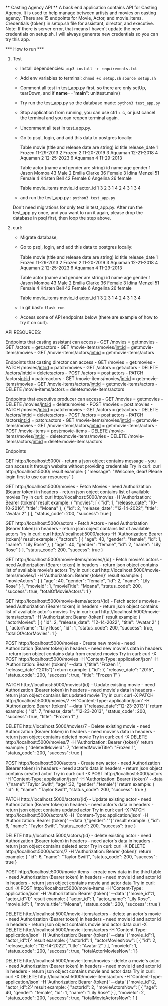 ** Casting Agency API **
A back end application contains API for Casting Agency. It is used to help manage between artists and movies on casting agency. There are 15 endpoints for Movie, Actor, and movie_items. Credentials {token} in setup.sh file for assistant, director, and executive. Note: If there is server error, that means I haven't update the new credentials on setup.sh. I will always generate new credentials so you can try this app.

*** How to run ***
1. Test 

    - Install dependencies:
    `pip3 install -r requirements.txt`

    - Add env variables to terminal:
    `chmod +x setup.sh`
    `source setup.sh`

    - Comment all test in test_app.py first, so there are only setUp, tearDown, and if __name__=="__main__": unittest.main()

    - Try run the test_app.py so the database made:
    `python3 test_app.py`

    - Stop application from running, you can use ctrl + c, or just cancel the terminal and you can reopen terminal again.

    - Uncomment all test in test_app.py.

    - Go to psql, login, and add this data to postgres locally:

	    Table movie (title and release date are string)
	    id  title       release_date
	    1   Frozen      11-29-2013
	    2   Frozen 2    11-20-2019
	    3   Aquaman     12-21-2018
	    4   Aquaman 2   12-25-2023
	    6   Aquaman 4   11-29-2013

	    Table actor (name and gender are string)
	    id  name            age     gender
	    1   Jason Momoa     43      Male
	    2   Emilia Clarke   36      Female
	    3   Idina Menzel    51      Female
	    4   Kristen Bell    42      Female
	    6   Angelina        26      female

	    Table movie_items
	    movie_id   actor_id
	    1           3
	    2           3
	    1           4
	    2           4
	    3           1
	    3           4

    - and run the test_app.py :
    `python3 test_app.py`

    Don't need migrations for only test in test_app.py. After run the test_app.py once, and you want to run it again, please drop the database in psql first, then loop the step above.

2. curl:
    - Migrate database,
    - Go to psql, login, and add this data to postgres locally:

	    Table movie (title and release date are string)
	    id  title       release_date
	    1   Frozen      11-29-2013
	    2   Frozen 2    11-20-2019
	    3   Aquaman     12-21-2018
	    4   Aquaman 2   12-25-2023
	    6   Aquaman 4   11-29-2013

	    Table actor (name and gender are string)
	    id  name            age     gender
	    1   Jason Momoa     43      Male
	    2   Emilia Clarke   36      Female
	    3   Idina Menzel    51      Female
	    4   Kristen Bell    42      Female
	    6   Angelina        26      female

	    Table movie_items
	    movie_id   actor_id
	    1           3
	    2           3
	    1           4
	    2           4
	    3           1
	    3           4

    - In git bash:
        `flask run`
    
    - Access some of API endpoints below (there are example of how to try it on curl).

API RESOURCES:

Endpoints that casting assistant can access
    - GET /movies = get:movies
    - GET /actors  =  get:actors
    - GET /movie-items/movies/<int:id>  = get:movie-items/movies
    - GET /movie-items/actors/<int:id> = get:movie-items/actors

Endpoints that casting director can access
    - GET /movies  = get:movies
    - PATCH /movies/<int:id> = patch:movies
    - GET /actors =  get:actors
    - DELETE /actors/<int:id> = delete:actors
    - POST /actors = post:actors
    - PATCH /actors<int:id> = patch:actors
    - GET /movie-items/movies/<int:id> = get:movie-items/movies
    - GET /movie-items/actors/<int:id> = get:movie-items/actors
    - DELETE /movie-items/actors = delete:movie-items/actors

Endpoints that executive producer can access
    - GET /movies  = get:movies
    - DELETE /movies/<int:id> = delete:movies
    - POST /movies = post:movies
    - PATCH /movies/<int:id> = patch:movies
    - GET /actors =  get:actors
    - DELETE /actors/<int:id> = delete:actors
    - POST /actors = post:actors
    - PATCH /actors<int:id> = patch:actors
    - GET /movie-items/movies/<int:id> = get:movie-items/movies
    - GET /movie-items/actors/<int:id> = get:movie-items/actors
    - POST /movie-items = post:movie-items
    - DELETE /movie-items/movies/<int:id> = delete:movie-items/movies
    - DELETE /movie-items/actors/<int:id> = delete:movie-items/actors

Endpoints

GET http://localhost:5000/
    - return a json object contains message
    - you can access it through website without providing credentials
    Try in curl:
    curl http://localhost:5000/
    result example:
    {
        "message": "Welcome, dear! Please login first to use our resources"
    }

GET http://localhost:5000/movies
    - Fetch Movies
    - need Authorization (Bearer token) in headers
    - return json object contains list of available movies
    Try in curl:
    curl http://localhost:5000/movies -H 'Authorization: Bearer {token}'
    result example:
    {
        "movies": [
            {
                "id": 1,
                "release_date": "10-10-2016",
                "title": "Moana"
            },
            {
                "id": 2,
                "release_date": "12-14-2022",
                "title": "Avatar 2"
            }
        ],
        "status_code": 200,
        "success": true
    }

GET http://localhost:5000/actors
    - Fetch Actors
    - need Authorization (Bearer token) in headers
    - return json object contains list of available actors
    Try in curl:
    curl http://localhost:5000/actors -H 'Authorization: Bearer {token}'
    result example:
    {
    "actors": [
        {
            "age": 40,
            "gender": "female",
            "id": 1,
            "name": "Lily Rose"
        },
        {
            "age": 40,
            "gender": "female",
            "id": 2,
            "name": "Lily Rose"
        }
    ],
    "status_code": 200,
    "success": true
    }

GET http://localhost:5000/movie-items/movies/{id}
    - Fetch movie's actors
    - need Authorization (Bearer token) in headers
    - return json object contains list of available movie's actors
    Try in curl:
    curl http://localhost:5000/movie-items/movies/1 -H 'Authorization: Bearer {token}'
    result example:
    {
        "movieActors": [
            {
                "age": 40,
                "gender": "female",
                "id": 2,
                "name": "Lily Rose"
            }
        ],
        "movieId": 1,
        "movieTitle": "Moana",
        "status_code": 200,
        "success": true,
        "totalOfMovieActors": 1
    }

GET http://localhost:5000/movie-items/actors/{id}
    - Fetch actor's movies
    - need Authorization (Bearer token) in headers
    - return json object contains list of available actor's movies
    Try in curl:
    curl http://localhost:5000/movie-items/actors/1 -H 'Authorization: Bearer {token}'
    result example:
    {
        "actorMovies": [
            {
                "id": 2,
                "release_date": "12-14-2022",
                "title": "Avatar 2"
            }
        ],
        "actorName": "Lily Rose",
        "id": 1,
        "status_code": 200,
        "success": true,
        "totalOfActorMovies": 1
    }

POST http://localhost:5000/movies
    - Create new movie
    - need Authorization (Bearer token) in headers
    - need new movie's data in headers
    - return json object contains data from created movies
    Try in curl:
    curl -X POST http://localhost:5000/movies -H 'Content-Type: application/json' -H 'Authorization: Bearer {token}' --data '{"title":"Frozen 1", "release_date":"2015"}'
    return example:
    {
        "id": 7,
        "release_date": "2015",
        "status_code": 200,
        "success": true,
        "title": "Frozen 1"
    }

PATCH http://localhost:5000/movies/{id}
    - Update existing movie
    - need Authorization (Bearer token) in headers
    - need movie's data in headers
    - return json object contains list updated movie
    Try in curl:
    curl -X PATCH http://localhost:5000/movies/7 -H 'Content-Type: application/json' -H 'Authorization: Bearer {token}' --data '{"release_date":"12-23-2013"}'
    return example:
    {
        "id": 7,
        "release_date": "12-23-2013",
        "status_code": 200,
        "success": true,
        "title": "Frozen 1"
    }

DELETE http://localhost:5000/movies/7
    - Delete existing movie
    - need Authorization (Bearer token) in headers
    - need movie's data in headers
    - return json object contains deleted movie
    Try in curl:
    curl -X DELETE http://localhost:5000/movies/7 -H 'Authorization: Bearer {token}'
    return example:
    {
        "deletedMovieId": 7,
        "deletedMovieTitle": "Frozen 1",
        "status_code": 200,
        "success": true
    }

POST http://localhost:5000/actors
    - Create new actor
    - need Authorization (Bearer token) in headers
    - need actor's data in headers
    - return json object contains created actor
    Try in curl:
    curl -X POST http://localhost:5000/actors -H 'Content-Type: application/json' -H 'Authorization: Bearer {token}' --data '{"name":"Taylor Swift", "age":32, "gender":"female"}'
    return example:
    {
        "id": 6,
        "name": "Taylor Swift",
        "status_code": 200,
        "success": true
    }

PATCH http://localhost:5000/actors/{id}
    - Update existing actor
    - need Authorization (Bearer token) in headers
    - need actor's data in headers
    - return json object contains updated actor
    Try in curl:
    curl -X PATCH http://localhost:5000/actors/6 -H 'Content-Type: application/json' -H 'Authorization: Bearer {token}' --data '{"gender":""}'
    result example:
    {
        "id": 6,
        "name": "Taylor Swift",
        "status_code": 200,
        "success": true
    }

DELETE http://localhost:5000/actors/{id}
    - delete existing actor
    - need Authorization (Bearer token) in headers
    - need actor's data in headers
    - return json object contains deleted actor
    Try in curl:
    curl -X DELETE http://localhost:5000/actors/7 -H 'Authorization: Bearer {token}'
    return example:
    {
        "id": 6,
        "name": "Taylor Swift",
        "status_code": 200,
        "success": true
    }

POST http://localhost:5000/movie-items
    - create new data in the third table
    - need Authorization (Bearer token) in headers
    - need movie id and actor id in headers
    - return json object contains movie and actor data
    Try in curl:
    curl -X POST http://localhost:5000/movie-items -H 'Content-Type: application/json' -H 'Authorization: Bearer {token}' --data '{"movie_id":1, "actor_id":1}'
    result example:
    {
        "actor_id": 1,
        "actor_name": "Lily Rose",
        "movie_id": 1,
        "movie_title": "Moana",
        "status_code": 200,
        "success": true
    }

DELETE http://localhost:5000/movie-items/actors
    - delete an actor's movie
    - need Authorization (Bearer token) in headers
    - need movie id and actor id in headers
    - return json object contains movie and actor data
    curl -X DELETE http://localhost:5000/movie-items/actors -H 'Content-Type: application/json' -H 'Authorization: Bearer {token}' --data '{"movie_id":1, "actor_id":1}'
    result example:
    {
        "actorId": 1,
        "actorMoviesNow": [
            {
                "id": 2,
                "release_date": "12-14-2022",
                "title": "Avatar 2"
            }
        ],
        "movieId": 1,
        "status_code": 200,
        "success": true,
        "totalActorMoviesNow": 1
    }

DELETE http://localhost:5000/movie-items/movies
    - delete a movie's actor
    - need Authorization (Bearer token) in headers
    - need movie id and actor id in headers
    - return json object contains movie and actor data
    Try in curl:
    curl -X DELETE http://localhost:5000/movie-items/actors -H 'Content-Type: application/json' -H 'Authorization: Bearer {token}' --data '{"movie_id":2, "actor_id":2}'
    result example:
    {
        "actorId": 2,
        "movieActorsNow": [
            {
                "age": 40,
                "gender": "female",
                "id": 1,
                "name": "Lily Rose"
            }
        ],
        "movieId": 2,
        "status_code": 200,
        "success": true,
        "totalMovieActorsNow": 1
    }